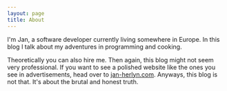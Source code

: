 ```yaml
---
layout: page
title: About
---
```


I'm Jan, a software developer currently living somewhere in Europe. In this blog I talk about my adventures in programming and cooking. 

Theoretically you can also hire me. Then again, this blog might not seem very professional. If you want to see a polished website like the ones you see in advertisements, head over to [jan-herlyn.com](https://jan-herlyn.com). Anyways, this blog is not that. It's about the brutal and honest truth.
